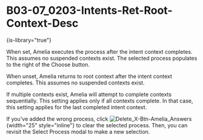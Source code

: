 # B03-07_0203-Intents-Ret-Root-Context-Desc

{is-library="true"}

<snippet id="B03-07_0203-Intents-Ret-Root-Context-Desc_snippet">



When set, Amelia executes the process after the intent context completes. This assumes no suspended contexts exist. The selected process populates to the right of the Choose button.

When unset, Amelia returns to root context after the intent context completes. This assumes no suspended contexts exist.

If multiple contexts exist, Amelia will attempt to complete contexts sequentially. This setting applies only if all contexts complete. In that case, this setting applies for the last completed intent context.

If you've added the wrong process, click ![Delete_X-Btn-Amelia_Answers](Delete_X-Btn-Amelia_Answers.png){width="25" style="inline"} to clear the selected process. Then, you can revisit the Select Process modal to make a new selection.


</snippet>